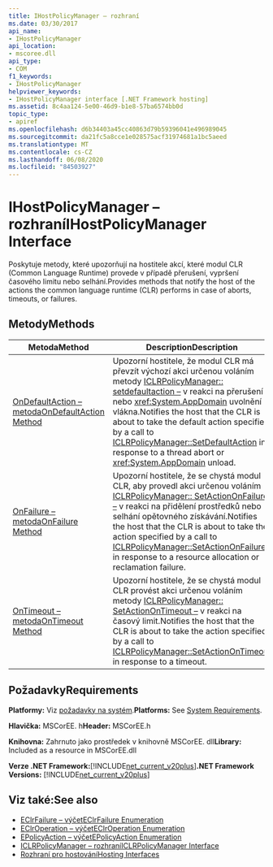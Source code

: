 ```yaml
---
title: IHostPolicyManager – rozhraní
ms.date: 03/30/2017
api_name:
- IHostPolicyManager
api_location:
- mscoree.dll
api_type:
- COM
f1_keywords:
- IHostPolicyManager
helpviewer_keywords:
- IHostPolicyManager interface [.NET Framework hosting]
ms.assetid: 8c4aa124-5e00-46d9-b1e8-57ba6574bb0d
topic_type:
- apiref
ms.openlocfilehash: d6b34403a45cc40863d79b59396041e496989045
ms.sourcegitcommit: da21fc5a8cce1e028575acf31974681a1bc5aeed
ms.translationtype: MT
ms.contentlocale: cs-CZ
ms.lasthandoff: 06/08/2020
ms.locfileid: "84503927"
---
```

# <a name="ihostpolicymanager-interface"></a><span data-ttu-id="e326b-102">IHostPolicyManager – rozhraní</span><span class="sxs-lookup"><span data-stu-id="e326b-102">IHostPolicyManager Interface</span></span>
<span data-ttu-id="e326b-103">Poskytuje metody, které upozorňují na hostitele akcí, které modul CLR (Common Language Runtime) provede v případě přerušení, vypršení časového limitu nebo selhání.</span><span class="sxs-lookup"><span data-stu-id="e326b-103">Provides methods that notify the host of the actions the common language runtime (CLR) performs in case of aborts, timeouts, or failures.</span></span>  
  
## <a name="methods"></a><span data-ttu-id="e326b-104">Metody</span><span class="sxs-lookup"><span data-stu-id="e326b-104">Methods</span></span>  
  
|<span data-ttu-id="e326b-105">Metoda</span><span class="sxs-lookup"><span data-stu-id="e326b-105">Method</span></span>|<span data-ttu-id="e326b-106">Description</span><span class="sxs-lookup"><span data-stu-id="e326b-106">Description</span></span>|  
|------------|-----------------|  
|[<span data-ttu-id="e326b-107">OnDefaultAction – metoda</span><span class="sxs-lookup"><span data-stu-id="e326b-107">OnDefaultAction Method</span></span>](ihostpolicymanager-ondefaultaction-method.md)|<span data-ttu-id="e326b-108">Upozorní hostitele, že modul CLR má převzít výchozí akci určenou voláním metody [ICLRPolicyManager:: setdefaultaction –](iclrpolicymanager-setdefaultaction-method.md) v reakci na přerušení nebo <xref:System.AppDomain> uvolnění vlákna.</span><span class="sxs-lookup"><span data-stu-id="e326b-108">Notifies the host that the CLR is about to take the default action specified by a call to [ICLRPolicyManager::SetDefaultAction](iclrpolicymanager-setdefaultaction-method.md) in response to a thread abort or <xref:System.AppDomain> unload.</span></span>|  
|[<span data-ttu-id="e326b-109">OnFailure – metoda</span><span class="sxs-lookup"><span data-stu-id="e326b-109">OnFailure Method</span></span>](ihostpolicymanager-onfailure-method.md)|<span data-ttu-id="e326b-110">Upozorní hostitele, že se chystá modul CLR, aby provedl akci určenou voláním [ICLRPolicyManager:: SetActionOnFailure –](iclrpolicymanager-setactiononfailure-method.md) v reakci na přidělení prostředků nebo selhání opětovného získávání.</span><span class="sxs-lookup"><span data-stu-id="e326b-110">Notifies the host that the CLR is about to take the action specified by a call to [ICLRPolicyManager::SetActionOnFailure](iclrpolicymanager-setactiononfailure-method.md) in response to a resource allocation or reclamation failure.</span></span>|  
|[<span data-ttu-id="e326b-111">OnTimeout – metoda</span><span class="sxs-lookup"><span data-stu-id="e326b-111">OnTimeout Method</span></span>](ihostpolicymanager-ontimeout-method.md)|<span data-ttu-id="e326b-112">Upozorní hostitele, že se chystá modul CLR provést akci určenou voláním metody [ICLRPolicyManager:: SetActionOnTimeout –](iclrpolicymanager-setactionontimeout-method.md) v reakci na časový limit.</span><span class="sxs-lookup"><span data-stu-id="e326b-112">Notifies the host that the CLR is about to take the action specified by a call to [ICLRPolicyManager::SetActionOnTimeout](iclrpolicymanager-setactionontimeout-method.md) in response to a timeout.</span></span>|  
  
## <a name="requirements"></a><span data-ttu-id="e326b-113">Požadavky</span><span class="sxs-lookup"><span data-stu-id="e326b-113">Requirements</span></span>  
 <span data-ttu-id="e326b-114">**Platformy:** Viz [požadavky na systém](../../get-started/system-requirements.md).</span><span class="sxs-lookup"><span data-stu-id="e326b-114">**Platforms:** See [System Requirements](../../get-started/system-requirements.md).</span></span>  
  
 <span data-ttu-id="e326b-115">**Hlavička:** MSCorEE. h</span><span class="sxs-lookup"><span data-stu-id="e326b-115">**Header:** MSCorEE.h</span></span>  
  
 <span data-ttu-id="e326b-116">**Knihovna:** Zahrnuto jako prostředek v knihovně MSCorEE. dll</span><span class="sxs-lookup"><span data-stu-id="e326b-116">**Library:** Included as a resource in MSCorEE.dll</span></span>  
  
 <span data-ttu-id="e326b-117">**Verze .NET Framework:**[!INCLUDE[net_current_v20plus](../../../../includes/net-current-v20plus-md.md)]</span><span class="sxs-lookup"><span data-stu-id="e326b-117">**.NET Framework Versions:** [!INCLUDE[net_current_v20plus](../../../../includes/net-current-v20plus-md.md)]</span></span>  
  
## <a name="see-also"></a><span data-ttu-id="e326b-118">Viz také:</span><span class="sxs-lookup"><span data-stu-id="e326b-118">See also</span></span>

- [<span data-ttu-id="e326b-119">EClrFailure – výčet</span><span class="sxs-lookup"><span data-stu-id="e326b-119">EClrFailure Enumeration</span></span>](eclrfailure-enumeration.md)
- [<span data-ttu-id="e326b-120">EClrOperation – výčet</span><span class="sxs-lookup"><span data-stu-id="e326b-120">EClrOperation Enumeration</span></span>](eclroperation-enumeration.md)
- [<span data-ttu-id="e326b-121">EPolicyAction – výčet</span><span class="sxs-lookup"><span data-stu-id="e326b-121">EPolicyAction Enumeration</span></span>](epolicyaction-enumeration.md)
- [<span data-ttu-id="e326b-122">ICLRPolicyManager – rozhraní</span><span class="sxs-lookup"><span data-stu-id="e326b-122">ICLRPolicyManager Interface</span></span>](iclrpolicymanager-interface.md)
- [<span data-ttu-id="e326b-123">Rozhraní pro hostování</span><span class="sxs-lookup"><span data-stu-id="e326b-123">Hosting Interfaces</span></span>](hosting-interfaces.md)
